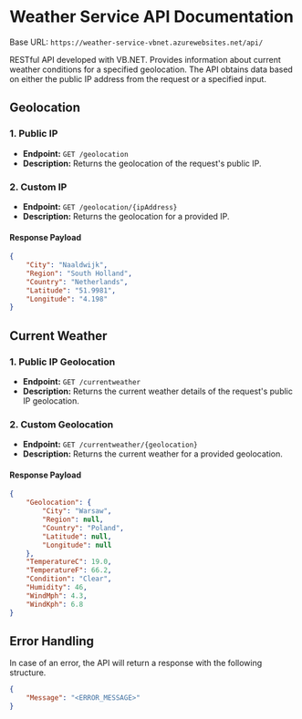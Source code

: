 # Weather Service API Documentation

Base URL: `https://weather-service-vbnet.azurewebsites.net/api/`

RESTful API developed with VB.NET. Provides information about current weather conditions for a specified geolocation. 
The API obtains data based on either the public IP address from the request or a specified input.

## Geolocation
### 1. Public IP
- **Endpoint:** `GET /geolocation`
- **Description:** Returns the geolocation of the request's public IP.

### 2. Custom IP
- **Endpoint:** `GET /geolocation/{ipAddress}`
- **Description:** Returns the geolocation for a provided IP.

####  Response Payload
```json
{
	"City": "Naaldwijk",
	"Region": "South Holland",
	"Country": "Netherlands",
	"Latitude": "51.9981",
	"Longitude": "4.198"
}
```

## Current Weather
### 1. Public IP Geolocation
- **Endpoint:** `GET /currentweather`
- **Description:** Returns the current weather details of the request's public IP geolocation.

### 2. Custom Geolocation
- **Endpoint:** `GET /currentweather/{geolocation}`
- **Description:** Returns the current weather for a provided geolocation.

#### Response Payload
```json
{
	"Geolocation": {
		"City": "Warsaw",
		"Region": null,
		"Country": "Poland",
		"Latitude": null,
		"Longitude": null
	},
	"TemperatureC": 19.0,
	"TemperatureF": 66.2,
	"Condition": "Clear",
	"Humidity": 46,
	"WindMph": 4.3,
	"WindKph": 6.8
}
```

## Error Handling
In case of an error, the API will return a response with the following structure.

```json
{
	"Message": "<ERROR_MESSAGE>"
}
```
